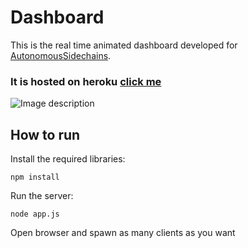 # Dashboard

This is the real time animated dashboard developed for [AutonomousSidechains](https://github.com/abhishekvispute/AutonomousSidechains).

### It is hosted on heroku [click me](https://bkdashboard.herokuapp.com/)

![Image description](https://github.com/abhishekvispute/Dashboard/blob/master/screenshot.png)
## How to run

Install the required libraries:
  
    npm install
   
Run the server:

    node app.js


Open browser and spawn as many clients as you want 

   

